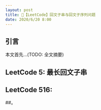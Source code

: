 ```yaml
---
layout: post
title: 📝【LeetCode】回文子串与回文子序列问题
date: 2020/6/20 8:00
---
```


## 引言
本文首先...(TODO: 全文摘要)

## LeetCode 5: 最长回文子串


## LeetCode 516: 

##。